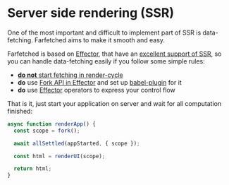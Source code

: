 # Server side rendering (SSR)

One of the most important and difficult to implement part of SSR is data-fetching. Farfetched aims to make it smooth and easy.

Farfetched is based on [Effector](https://effector.dev), that have an [excellent support of SSR](https://dev.to/effector/the-best-part-of-effector-4c27), so you can handle data-fetching easily if you follow some simple rules:

- [**do not** start fetching in render-cycle](/statements/render_as_you_fetch.md)
- **do** use [Fork API in Effector](https://effector.dev/docs/api/effector/fork) and set up [babel-plugin](https://effector.dev/docs/api/effector/babel-plugin) for it
- **do** use [Effector](https://effector.dev) operators to express your control flow

That is it, just start your application on server and wait for all computation finished:

```ts
async function renderApp() {
  const scope = fork();

  await allSettled(appStarted, { scope });

  const html = renderUI(scope);

  return html;
}
```
